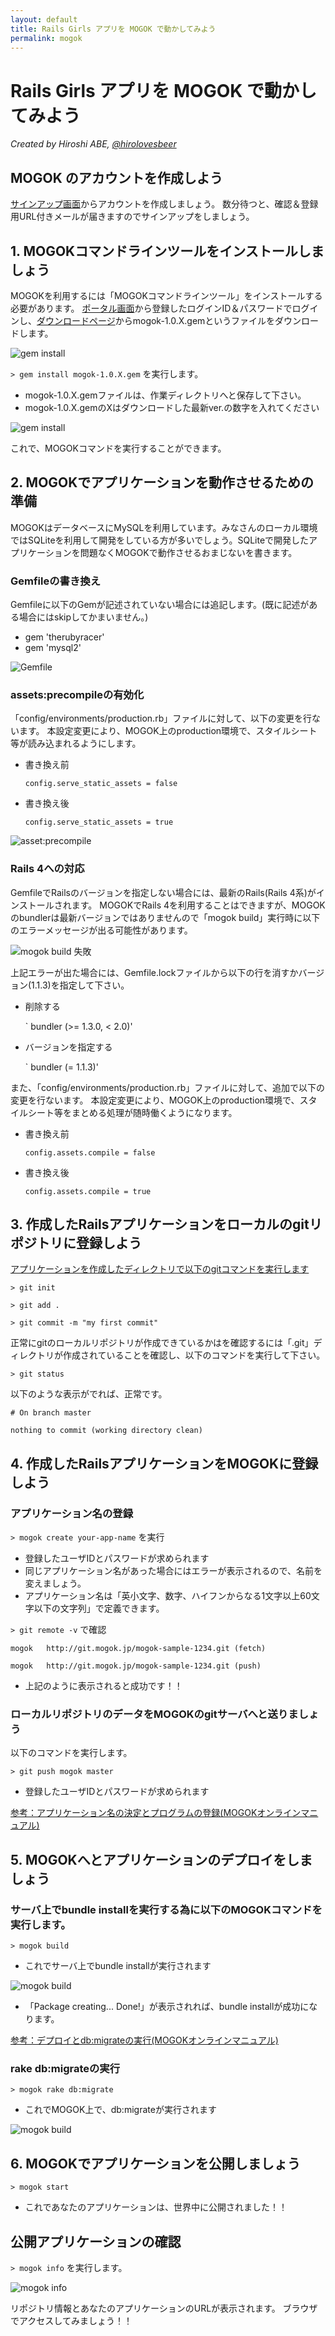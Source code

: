 ```yaml
---
layout: default
title: Rails Girls アプリを MOGOK で動かしてみよう
permalink: mogok
---
```


# Rails Girls アプリを MOGOK で動かしてみよう

*Created by Hiroshi ABE, [@hirolovesbeer](https://twitter.com/hirolovesbeer)*

## MOGOK のアカウントを作成しよう
[サインアップ画面](https://auth.mogok.jp/signup)からアカウントを作成しましょう。
数分待つと、確認＆登録用URL付きメールが届きますのでサインアップをしましょう。


## 1. MOGOKコマンドラインツールをインストールしましょう
MOGOKを利用するには「MOGOKコマンドラインツール」をインストールする必要があります。
[ポータル画面](https://portal.mogok.jp/)から登録したログインID＆パスワードでログインし、[ダウンロードページ](https://portal.mogok.jp/download)からmogok-1.0.X.gemというファイルをダウンロードします。

![gem install](http://dl.dropbox.com/u/908641/starting-mogok/kanazawa_rb_06.016.png)


`> gem install mogok-1.0.X.gem` を実行します。

- mogok-1.0.X.gemファイルは、作業ディレクトリへと保存して下さい。
- mogok-1.0.X.gemのXはダウンロードした最新ver.の数字を入れてください

![gem install](http://dl.dropbox.com/u/908641/starting-mogok/kanazawa_rb_06.017.png)

これで、MOGOKコマンドを実行することができます。



## 2. MOGOKでアプリケーションを動作させるための準備
MOGOKはデータベースにMySQLを利用しています。みなさんのローカル環境ではSQLiteを利用して開発をしている方が多いでしょう。SQLiteで開発したアプリケーションを問題なくMOGOKで動作させるおまじないを書きます。

### Gemfileの書き換え
Gemfileに以下のGemが記述されていない場合には追記します。(既に記述がある場合にはskipしてかまいません。)

 - gem 'therubyracer'
 - gem 'mysql2'

![Gemfile](http://dl.dropbox.com/u/908641/starting-mogok/kanazawa_rb_06.013.png)

### assets:precompileの有効化
「config/environments/production.rb」ファイルに対して、以下の変更を行ないます。 本設定変更により、MOGOK上のproduction環境で、スタイルシート等が読み込まれるようにします。

- 書き換え前

  `config.serve_static_assets = false`

- 書き換え後

  `config.serve_static_assets = true`

![asset:precompile](http://dl.dropbox.com/u/908641/starting-mogok/kanazawa_rb_06.014.png)

### Rails 4への対応
GemfileでRailsのバージョンを指定しない場合には、最新のRails(Rails 4系)がインストールされます。
MOGOKでRails 4を利用することはできますが、MOGOKのbundlerは最新バージョンではありませんので「mogok build」実行時に以下のエラーメッセージが出る可能性があります。

![mogok build 失敗](https://dl.dropboxusercontent.com/u/908641/starting-mogok/rails4-bundle-problem.png)

上記エラーが出た場合には、Gemfile.lockファイルから以下の行を消すかバージョン(1.1.3)を指定して下さい。

- 削除する

  `      bundler (>= 1.3.0, < 2.0)'

- バージョンを指定する

  `      bundler (= 1.1.3)'

また、「config/environments/production.rb」ファイルに対して、追加で以下の変更を行ないます。 本設定変更により、MOGOK上のproduction環境で、スタイルシート等をまとめる処理が随時働くようになります。

- 書き換え前

  `config.assets.compile = false`

- 書き換え後

  `config.assets.compile = true`

## 3. 作成したRailsアプリケーションをローカルのgitリポジトリに登録しよう
[アプリケーションを作成したディレクトリで以下のgitコマンドを実行します](https://portal.mogok.jp/documents/rails_deployment_guide/create_git_repository/)

`> git init`

`> git add .`

`> git commit -m "my first commit"`

正常にgitのローカルリポジトリが作成できているかはを確認するには「.git」ディレクトリが作成されていることを確認し、以下のコマンドを実行して下さい。

`> git status`

以下のような表示がでれば、正常です。

`# On branch master`

`nothing to commit (working directory clean)`


## 4. 作成したRailsアプリケーションをMOGOKに登録しよう
### アプリケーション名の登録
`> mogok create your-app-name` を実行

- 登録したユーザIDとパスワードが求められます
- 同じアプリケーション名があった場合にはエラーが表示されるので、名前を変えましょう。
- アプリケーション名は「英小文字、数字、ハイフンからなる1文字以上60文字以下の文字列」で定義できます。

`> git remote -v` で確認

`mogok   http://git.mogok.jp/mogok-sample-1234.git (fetch)`

`mogok   http://git.mogok.jp/mogok-sample-1234.git (push)`

- 上記のように表示されると成功です！！


### ローカルリポジトリのデータをMOGOKのgitサーバへと送りましょう
以下のコマンドを実行します。

`> git push mogok master`

- 登録したユーザIDとパスワードが求められます

[参考：アプリケーション名の決定とプログラムの登録(MOGOKオンラインマニュアル)](https://portal.mogok.jp/documents/rails_deployment_guide/create_mogok_app/)

## 5. MOGOKへとアプリケーションのデプロイをしましょう
### サーバ上でbundle installを実行する為に以下のMOGOKコマンドを実行します。
`> mogok build`

- これでサーバ上でbundle installが実行されます

![mogok build](http://dl.dropbox.com/u/908641/starting-mogok/fig_deployment_1.png)

- 「Package creating... Done!」が表示されれば、bundle installが成功になります。

[参考：デプロイとdb:migrateの実行(MOGOKオンラインマニュアル)](https://portal.mogok.jp/documents/rails_deployment_guide/deployment/)


### rake db:migrateの実行
`> mogok rake db:migrate`

- これでMOGOK上で、db:migrateが実行されます

![mogok build](http://dl.dropbox.com/u/908641/starting-mogok/fig_deployment_2.png)


## 6. MOGOKでアプリケーションを公開しましょう
`> mogok start`

- これであなたのアプリケーションは、世界中に公開されました！！


## 公開アプリケーションの確認
`> mogok info` を実行します。

![mogok info](https://dl.dropbox.com/u/10442024/mogolog/20121220/20121220-9.png)

リポジトリ情報とあなたのアプリケーションのURLが表示されます。
ブラウザでアクセスしてみましょう！！
